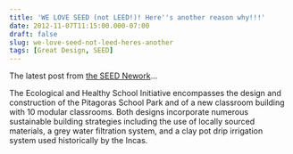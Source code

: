 ```yaml
---
title: 'WE LOVE SEED (not LEED!)! Here''s another reason why!!!'
date: 2012-11-07T11:15:00.000-07:00
draft: false
slug: we-love-seed-not-leed-heres-another
tags: [Great Design, SEED]
---
```


The latest post from [the SEED Nework](http://app.streamsend.com/private/qZQR/Oc9/VvJbGRi/browse/17284303#ss-video_5107)...  
  
The Ecological and Healthy School Initiative encompasses the design and construction of the Pitagoras School Park and of a new classroom building with 10 modular classrooms. Both designs incorporate numerous sustainable building strategies including the use of locally sourced materials, a grey water filtration system, and a clay pot drip irrigation system used historically by the Incas.